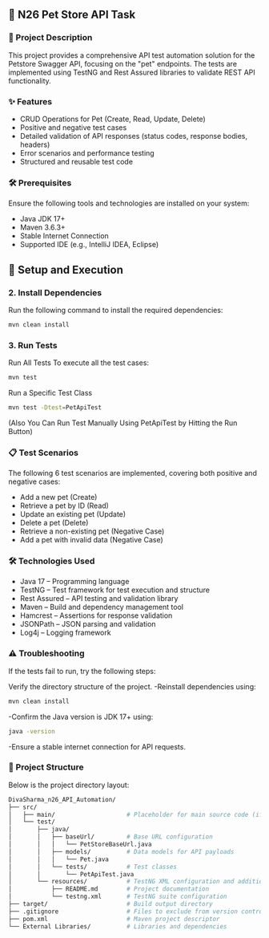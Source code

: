 ## 🚀 N26 Pet Store API Task

### 📝 Project Description
This project provides a comprehensive API test automation solution for the Petstore Swagger API, focusing on the "pet" endpoints. The tests are implemented using TestNG and Rest Assured libraries to validate REST API functionality.

### ✨ Features
- CRUD Operations for Pet (Create, Read, Update, Delete)
- Positive and negative test cases
- Detailed validation of API responses (status codes, response bodies, headers)
- Error scenarios and performance testing
- Structured and reusable test code

### 🛠️ Prerequisites
Ensure the following tools and technologies are installed on your system:
- Java JDK 17+
- Maven 3.6.3+
- Stable Internet Connection
- Supported IDE (e.g., IntelliJ IDEA, Eclipse)

## 🚀 Setup and Execution


### 2. Install Dependencies
Run the following command to install the required dependencies:
```bash
mvn clean install
```

### 3. Run Tests
Run All Tests
To execute all the test cases:
```bash
mvn test
```

Run a Specific Test Class
```bash
mvn test -Dtest=PetApiTest
```

(Also You Can Run Test Manually Using PetApiTest by Hitting the Run Button)

### 📋 Test Scenarios
The following 6 test scenarios are implemented, covering both positive and negative cases:

- Add a new pet (Create)
- Retrieve a pet by ID (Read)
- Update an existing pet (Update)
- Delete a pet (Delete)
- Retrieve a non-existing pet (Negative Case)
- Add a pet with invalid data (Negative Case)

### 🛠️ Technologies Used
- Java 17 – Programming language
- TestNG – Test framework for test execution and structure
- Rest Assured – API testing and validation library
- Maven – Build and dependency management tool
- Hamcrest – Assertions for response validation
- JSONPath – JSON parsing and validation
- Log4j – Logging framework

### ⚠️ Troubleshooting
If the tests fail to run, try the following steps:

Verify the directory structure of the project.
-Reinstall dependencies using:
```bash
mvn clean install
```
-Confirm the Java version is JDK 17+ using:
```bash
java -version
```

-Ensure a stable internet connection for API requests.

### 🔧 Project Structure
Below is the project directory layout:
```bash
DivaSharma_n26_API_Automation/
├── src/
│   ├── main/                    # Placeholder for main source code (if needed)
│   └── test/
│       ├── java/
│       │   ├── baseUrl/         # Base URL configuration
│       │   │   └── PetStoreBaseUrl.java
│       │   ├── models/          # Data models for API payloads
│       │   │   └── Pet.java
│       │   └── tests/           # Test classes
│       │       └── PetApiTest.java
│       └── resources/           # TestNG XML configuration and additional resources
│           ├── README.md        # Project documentation
│           └── testng.xml       # TestNG suite configuration
├── target/                      # Build output directory
├── .gitignore                   # Files to exclude from version control
├── pom.xml                      # Maven project descriptor
└── External Libraries/          # Libraries and dependencies
```





